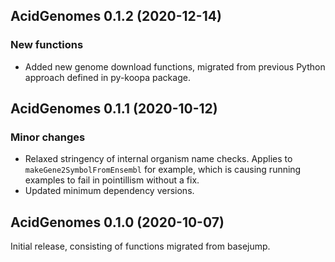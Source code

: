 ## AcidGenomes 0.1.2 (2020-12-14)

### New functions

- Added new genome download functions, migrated from previous Python approach
  defined in py-koopa package.

## AcidGenomes 0.1.1 (2020-10-12)

### Minor changes

- Relaxed stringency of internal organism name checks. Applies to
  `makeGene2SymbolFromEnsembl` for example, which is causing running examples
  to fail in pointillism without a fix.
- Updated minimum dependency versions.

## AcidGenomes 0.1.0 (2020-10-07)

Initial release, consisting of functions migrated from basejump.
